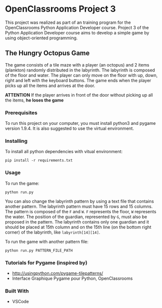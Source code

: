 # OpenClassrooms Project 3

This project was realized as part of an training program for the OpenClassrooms Python Application Developer course. Project 3 of the Python Application Developer course aims to develop a simple game by using object-oriented programming.   

## The Hungry Octopus Game

The game consists of a tile maze with a player (an octopus) and 2 items (plankton) randomly distributed in the labyrinth. The labyrinth is composed of the floor and water. The player can only move on the floor with up, down, right and left with the keyboard buttons. The game ends when the player picks up all the items and arrives at the door. 

**ATTENTION** If the player arrives in front of the door without picking up all the items, **he loses the game**  

### Prerequisites

To run this project on your computer, you must install python3 and pygame version 1.9.4. It is also suggested to use the virtual environment.   

### Installing

To install all python dependencies with vitual environment:
```
pip install -r requirements.txt
```

### Usage

To run the game: 

```
python run.py
```

You can also change the labyrinth pattern by using a text file that contains another pattern. The labyrinth pattern must have 15 rows and 15 columns. The pattern is composed of the `F` and `W`. `F` represents the floor, `W` represents the water. The position of the guardian, represented by `G`, must also be proposed in the pattern. The labyrinth contains only one guardian and it should be placed at 15th column and on the 15th line (on the bottom right corner) of the labyrinth, like `labyrinth[14][14]`.  

To run the game with another pattern file: 
```
python run.py PATTERN_FILE_PATH
```

### Tutorials for Pygame (inspired by)
* http://usingpython.com/pygame-tilepatterns/
* Interface Graphique Pygame pour Python, OpenClassrooms


### Built With
* VSCode
